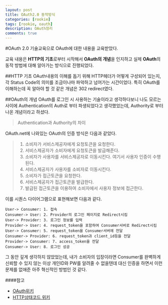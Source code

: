 ```yaml
---
layout: post
title: OAuth2.0 동작방식
categories: [rookie]
tags: [rookie, oauth]
description: OAuth정리
comments: true
---
```


#OAuth 2.0
기술교육으로 OAuth에 대한 내용을 교육받았다. 

교육 내용은 **HTTP의 기초**로부터 시작해서 **OAuth의 개념**을 인지하고 실제 **OAuth**의 동작 방법에 대해 알아가는 방식으로 진행되었다.

##HTTP 기초
OAuth내용의 이해를 돕기 위해 HTTP헤더가 어떻게 구성되어 있는지, 각 Status Code의 의미를 조금이나마 파악하고 넘어가는 시간이었다. 특히 OAuth를 이해하는데 꼭 알아야 할 것 같은 개념은 302 redirect였다.

##OAuth의 개념
OAuth를 로그인 시 사용하는 기술이라고 생각하다보니 나도 모르는 사이에 Authentication의 Auth로 부터 파생되었다고 생각했었는데, Authority로 부터 나온 개념이라고 하셨다.

>Authentication과 Authority의 차이

OAuth.net에 나와있는 OAuth의 인증 방식은 다음과 같았다.
>1. 소비자가 서비스제공자에게 요청토큰을 요청한다.
>2. 서비스제공자가 소비자에게 요청토큰을 발급해준다.
>3. 소비자가 사용자를 서비스제공자로 이동시킨다. 여기서 사용자 인증이 수행된다.
>4. 서비스제공자가 사용자를 소비자로 이동시킨다.
>5. 소비자가 접근토큰을 요청한다.
>6. 서비스제공자가 접근토큰을 발급한다.
>7. 발급된 접근토큰을 이용하여 소비자에서 사용자 정보에 접근한다.

이를 시퀀스 다이어그램으로 표현해보면 다음과 같다.
```sequence
User-> Consumer: 1. 접속
Consumer-> User: 2. Provider의 로그인 페이지로 Redirect시킴
User-> Provider: 3. 로그인 정보를 입력
Provider-> User: 4. request_token을 포함하여 Consumer서버로 Redirect시킴
User-> Consumer: 5. request_token을 Consumer서버에 전달
Consumer-> Provider: 6. request_token과 client_id등을 전달
Provider-> Consumer: 7. access_token을 전달
Consumer-> User: 8. 로그인 성공
```
그 동안 깊게 생각하지 않았었는데, 내가 소비자의 입장이라면 Consumer를 완벽하게 신뢰할 수 있지 않는 이상 개인ID와 PW를 알려줄 수 없을텐데 대신 인증을 하면서 이런 문제를 없애준 아주 혁신적인 방법인 것 같다.

####참고
* [OAuth위키](https://ko.wikipedia.org/wiki/OAuth)
* [HTTP상태코드 위키](https://ko.wikipedia.org/wiki/HTTP_%EC%83%81%ED%83%9C_%EC%BD%94%EB%93%9C)
